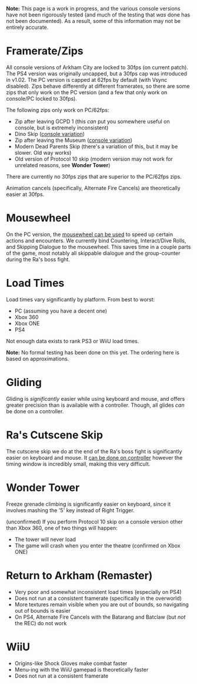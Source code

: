 **Note:** This page is a work in progress, and the various console versions have not been rigorously tested (and much of the testing that *was* done has not been documented). As a result, some of this information may not be entirely accurate.

# Framerate/Zips

All console versions of Arkham City are locked to 30fps (on current patch). The PS4 version was originally uncapped, but a 30fps cap was introduced in v1.02. The PC version is capped at 62fps by default (with Vsync disabled). Zips behave differently at different framerates, so there are some zips that only work on the PC version (and a few that only work on console/PC locked to 30fps).

The following zips only work on PC/62fps:
- Zip after leaving GCPD 1 (this *can* put you somewhere useful on console, but is extremely inconsistent)
- Dino Skip ([console variation](https://youtu.be/FokHx27bSbc))
- Zip after leaving the Museum ([console variation](https://youtu.be/PSYq7twH1Kw?t=2957))
- Modern Dead Parents Skip (there's a variation of this, but it may be slower. Old way works)
- Old version of Protocol 10 skip (modern version may not work for unrelated reasons, see **Wonder Tower**)

There are currently no 30fps zips that are superior to the PC/62fps zips.

Animation cancels (specifically, Alternate Fire Cancels) are theoretically easier at 30fps.

# Mousewheel

On the PC version, the [mousewheel can be used](https://arkhamspeedrunningwiki.github.io/page.html?page=Guides/City/Mousewheel) to speed up certain actions and encounters. We currently bind Countering, Interact/Dive Rolls, and Skipping Dialogue to the mousewheel. This saves time in a couple parts of the game, most notably all skippable dialogue and the group-counter during the Ra's boss fight.

# Load Times
Load times vary significantly by platform. From best to worst:
- PC (assuming you have a decent one)
- Xbox 360
- Xbox ONE
- PS4

Not enough data exists to rank PS3 or WiiU load times.

**Note:** No formal testing has been done on this yet. The ordering here is based on approximations.

# Gliding

Gliding is *significantly* easier while using keyboard and mouse, and offers greater precision than is available with a controller. Though, all glides *can* be done on a controller.

# Ra's Cutscene Skip

The cutscene skip we do at the end of the Ra's boss fight is significantly easier on keyboard and mouse. It [can be done on controller](https://clips.twitch.tv/HeadstrongJollyBaconBrainSlug) however the timing window is incredibly small, making this very difficult.

# Wonder Tower
Freeze grenade climbing is significantly easier on keyboard, since it involves mashing the '5' key instead of Right Trigger.

(unconfirmed) If you perform Protocol 10 skip on a console version other than Xbox 360, one of two things will happen:
* The tower will never load
* The game will crash when you enter the theatre (confirmed on Xbox ONE)

# Return to Arkham (Remaster)
- Very poor and somewhat inconsistent load times (especially on PS4)
- Does not run at a consistent framerate (specifically in the overworld)
- More textures remain visible when you are out of bounds, so navigating out of bounds is easier
- On PS4, Alternate Fire Cancels with the Batarang and Batclaw (but *not* the REC) do not work

# WiiU

* Origins-like Shock Gloves make combat faster
* Menu-ing with the WiiU gamepad is theoretically faster
* Does not run at a consistent framerate
